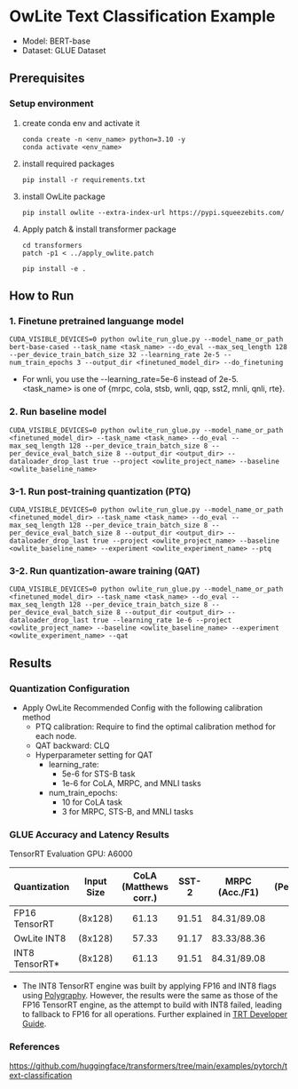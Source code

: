# OwLite Text Classification Example
- Model: BERT-base
- Dataset: GLUE Dataset
## Prerequisites

### Setup environment    
1. create conda env and activate it
    ```
    conda create -n <env_name> python=3.10 -y
    conda activate <env_name>
    ```
2. install required packages
    ```
    pip install -r requirements.txt
    ```
3. install OwLite package
    ```
    pip install owlite --extra-index-url https://pypi.squeezebits.com/
    ```
4. Apply patch & install transformer package
    ```
    cd transformers
    patch -p1 < ../apply_owlite.patch

    pip install -e .
    ```
## How to Run

### 1. Finetune pretrained languange model 

    CUDA_VISIBLE_DEVICES=0 python owlite_run_glue.py --model_name_or_path bert-base-cased --task_name <task_name> --do_eval --max_seq_length 128 --per_device_train_batch_size 32 --learning_rate 2e-5 --num_train_epochs 3 --output_dir <finetuned_model_dir> --do_finetuning

- For wnli, you use the --learning_rate=5e-6 instead of 2e-5.
    <task_name> is one of {mrpc, cola, stsb, wnli, qqp, sst2, mnli, qnli, rte}.

### 2. Run baseline model
    CUDA_VISIBLE_DEVICES=0 python owlite_run_glue.py --model_name_or_path <finetuned_model_dir> --task_name <task_name> --do_eval --max_seq_length 128 --per_device_train_batch_size 8 --per_device_eval_batch_size 8 --output_dir <output_dir> --dataloader_drop_last true --project <owlite_project_name> --baseline <owlite_baseline_name>

### 3-1. Run post-training quantization (PTQ)
    
    CUDA_VISIBLE_DEVICES=0 python owlite_run_glue.py --model_name_or_path <finetuned_model_dir> --task_name <task_name> --do_eval --max_seq_length 128 --per_device_train_batch_size 8 --per_device_eval_batch_size 8 --output_dir <output_dir> --dataloader_drop_last true --project <owlite_project_name> --baseline <owlite_baseline_name> --experiment <owlite_experiment_name> --ptq
    
### 3-2. Run quantization-aware training (QAT)
    
    CUDA_VISIBLE_DEVICES=0 python owlite_run_glue.py --model_name_or_path <finetuned_model_dir> --task_name <task_name> --do_eval --max_seq_length 128 --per_device_train_batch_size 8 --per_device_eval_batch_size 8 --output_dir <output_dir> --dataloader_drop_last true --learning_rate 1e-6 --project <owlite_project_name> --baseline <owlite_baseline_name> --experiment <owlite_experiment_name> --qat
    
## Results

### Quantization Configuration

- Apply OwLite Recommended Config with the following calibration method
    - PTQ calibration: Require to find the optimal calibration method for each node.
    - QAT backward: CLQ
    - Hyperparameter setting for QAT
        - learning_rate:
            - 5e-6 for STS-B task
            - 1e-6 for CoLA, MRPC, and MNLI tasks
        - num_train_epochs:
            - 10 for CoLA task
            - 3 for MRPC, STS-B, and MNLI tasks
    
### GLUE Accuracy and Latency Results
TensorRT Evaluation GPU: A6000

| Quantization  | Input Size | CoLA (Matthews corr.) | SST-2 | MRPC (Acc./F1) | STS-B (Pearson/Spearman corr.)| QQP (Acc./F1)| MNLI (Matched/Mismatched Acc.) | QNLI  | RTE   | WNLI  | Latency (ms) |  
| ------------- |:----------:|:---------------------:|:-----:|:--------------:|:-----------------------------:|:------------:|:------------------------------:|:-----:|:-----:|:-----:|:------------:|
| FP16 TensorRT | (8x128)    | 61.13                 | 91.51 | 84.31/89.08    | 87.85/87.60                   | 90.59/87.29  | 83.97/84.45                    | 90.72 | 65.43 | 57.14 | 2.32         | 
| OwLite INT8   | (8x128)    | 57.33                 | 91.17 | 83.33/88.36    | 87.58/87.33                   | 89.25/86.01  | 83.22/83.41                    | 89.44 | 63.20 | 57.14 | 1.65         |
| INT8 TensorRT*| (8x128)    | 61.13                 | 91.51 | 84.31/89.08    | 87.85/87.60                   | 90.59/87.29  | 83.97/84.45                    | 90.72 | 65.43 | 57.14 | 2.32         |

- The INT8 TensorRT engine was built by applying FP16 and INT8 flags using [Polygraphy](https://github.com/NVIDIA/TensorRT/tree/main/tools/Polygraphy). However, the results were the same as those of the FP16 TensorRT engine, as the attempt to build with INT8 failed, leading to fallback to FP16 for all operations. Further explained in [TRT Developer Guide](https://docs.nvidia.com/deeplearning/tensorrt/developer-guide).

### References
https://github.com/huggingface/transformers/tree/main/examples/pytorch/text-classification
